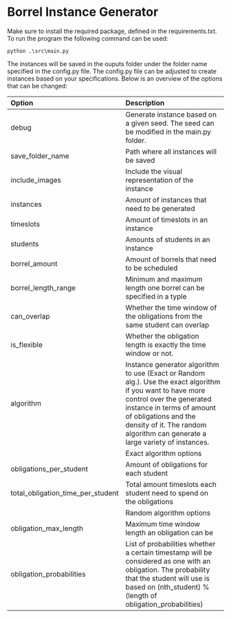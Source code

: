 # Borrel Instance Generator

Make sure to install the required package, defined in the requirements.txt. To run the program the following command can be used:

`python .\src\main.py`

The instances will be saved in the ouputs folder under the folder name specified in the config.py file. The config.py file can be adjusted to create instances based on your specifications. Below is an overview of the options that can be changed:


| Option                            | Description                                                                                                                                                                                                                                                               |
| :---------------------------------- | :-------------------------------------------------------------------------------------------------------------------------------------------------------------------------------------------------------------------------------------------------------------------------- |
| debug                             | Generate instance based on a given seed. The seed can be modified in the main.py folder.                                                                                                                                                                                  |
| save_folder_name                  | Path where all instances will be saved                                                                                                                                                                                                                                    |
| include_images                    | Include the visual representation of the instance                                                                                                                                                                                                                         |
| instances                         | Amount of instances that need to be generated                                                                                                                                                                                                                             |
| timeslots                         | Amount of timeslots in an instance                                                                                                                                                                                                                                        |
| students                          | Amounts of students in an instance                                                                                                                                                                                                                                        |
| borrel_amount                     | Amount of borrels that need to be scheduled                                                                                                                                                                                                                               |
| borrel_length_range               | Minimum and maximum length one borrel can be specified in a typle                                                                                                                                                                                                         |
| can_overlap                       | Whether the time window of the obligations from the same student can overlap                                                                                                                                                                                              |
| is_flexible                       | Whether the obligation length is exactly the time window or not.                                                                                                                                                                                                          |
| algorithm                         | Instance generator algorithm to use (Exact or Random alg.). Use the exact algorithm if you want to have more control over the generated instance in terms of amount of obligations and the density of it. The random algorithm can generate a large variety of instances. |
|                                   | Exact algorithm options                                                                                                                                                                                                                                                   |
| obligations_per_student           | Amount of obligations for each student                                                                                                                                                                                                                                    |
| total_obligation_time_per_student | Total amount timeslots each student need to spend on the obligations                                                                                                                                                                                                      |
|                                   | Random algorithm options                                                                                                                                                                                                                                                  |
| obligation_max_length             | Maximum time window length an obligation can be                                                                                                                                                                                                                           |
| obligation_probabilities          | List of probabilities whether a certain timestamp will be considered as one with an obligation. The probability that the student will use is based on (nth_student) % (length of obligation_probabilities)                                                                |
